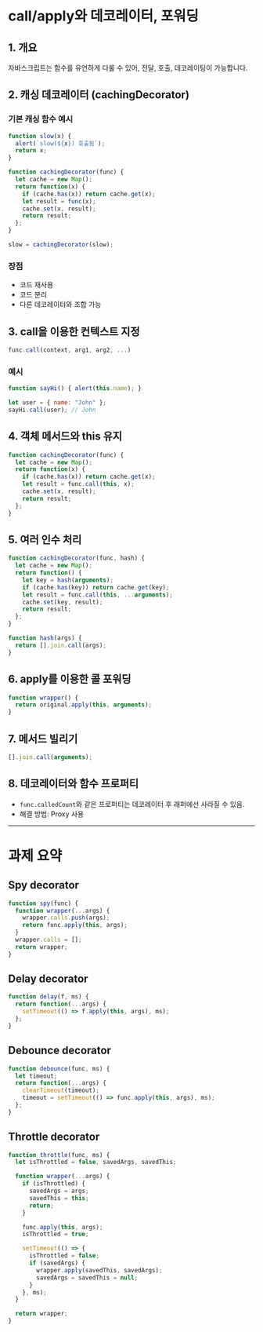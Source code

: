 # call/apply와 데코레이터, 포워딩

## 1. 개요
자바스크립트는 함수를 유연하게 다룰 수 있어, 전달, 호출, 데코레이팅이 가능합니다.

## 2. 캐싱 데코레이터 (cachingDecorator)

### 기본 캐싱 함수 예시
```js
function slow(x) {
  alert(`slow(${x}) 호출됨`);
  return x;
}

function cachingDecorator(func) {
  let cache = new Map();
  return function(x) {
    if (cache.has(x)) return cache.get(x);
    let result = func(x);
    cache.set(x, result);
    return result;
  };
}

slow = cachingDecorator(slow);
```

### 장점
- 코드 재사용
- 코드 분리
- 다른 데코레이터와 조합 가능

## 3. call을 이용한 컨텍스트 지정

```js
func.call(context, arg1, arg2, ...)
```

### 예시
```js
function sayHi() { alert(this.name); }

let user = { name: "John" };
sayHi.call(user); // John
```

## 4. 객체 메서드와 this 유지
```js
function cachingDecorator(func) {
  let cache = new Map();
  return function(x) {
    if (cache.has(x)) return cache.get(x);
    let result = func.call(this, x);
    cache.set(x, result);
    return result;
  };
}
```

## 5. 여러 인수 처리

```js
function cachingDecorator(func, hash) {
  let cache = new Map();
  return function() {
    let key = hash(arguments);
    if (cache.has(key)) return cache.get(key);
    let result = func.call(this, ...arguments);
    cache.set(key, result);
    return result;
  };
}

function hash(args) {
  return [].join.call(args);
}
```

## 6. apply를 이용한 콜 포워딩
```js
function wrapper() {
  return original.apply(this, arguments);
}
```

## 7. 메서드 빌리기
```js
[].join.call(arguments);
```

## 8. 데코레이터와 함수 프로퍼티
- `func.calledCount`와 같은 프로퍼티는 데코레이터 후 래퍼에선 사라질 수 있음.
- 해결 방법: Proxy 사용

---

# 과제 요약

## Spy decorator
```js
function spy(func) {
  function wrapper(...args) {
    wrapper.calls.push(args);
    return func.apply(this, args);
  }
  wrapper.calls = [];
  return wrapper;
}
```

## Delay decorator
```js
function delay(f, ms) {
  return function(...args) {
    setTimeout(() => f.apply(this, args), ms);
  };
}
```

## Debounce decorator
```js
function debounce(func, ms) {
  let timeout;
  return function(...args) {
    clearTimeout(timeout);
    timeout = setTimeout(() => func.apply(this, args), ms);
  };
}
```

## Throttle decorator
```js
function throttle(func, ms) {
  let isThrottled = false, savedArgs, savedThis;

  function wrapper(...args) {
    if (isThrottled) {
      savedArgs = args;
      savedThis = this;
      return;
    }

    func.apply(this, args);
    isThrottled = true;

    setTimeout(() => {
      isThrottled = false;
      if (savedArgs) {
        wrapper.apply(savedThis, savedArgs);
        savedArgs = savedThis = null;
      }
    }, ms);
  }

  return wrapper;
}
```
